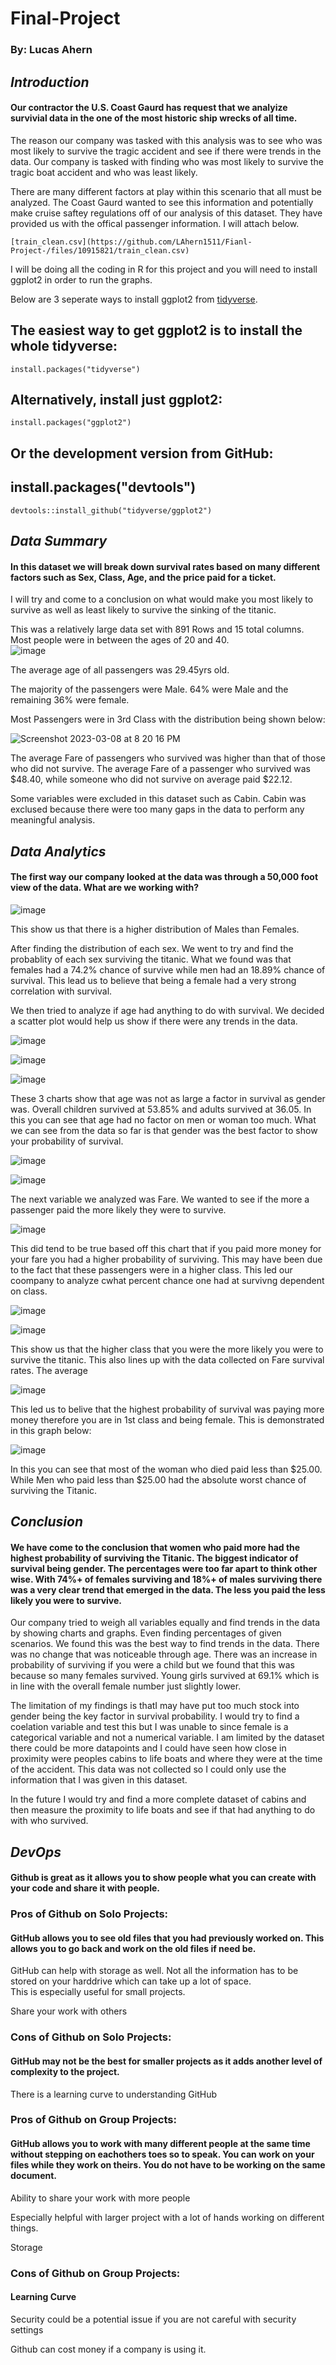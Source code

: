 # Final-Project
### By: Lucas Ahern

## _Introduction_

#### Our contractor the U.S. Coast Gaurd has request that we analyize survivial data in the one of the most historic ship wrecks of all time.
The reason our company was tasked with this analysis was to see who was most likely to survive the tragic accident and see if there were trends in the data.  Our company is tasked with finding who was most likely to survive the tragic boat accident and who was least likely.  

There are many different factors at play within this scenario that all must be analyzed.  The Coast Gaurd wanted to see this information and potentially make cruise saftey regulations off of our analysis of this dataset.  They have provided us with the offical passenger information.  I will attach below.

``` install
[train_clean.csv](https://github.com/LAhern1511/Fianl-Project-/files/10915821/train_clean.csv)
```

I will be doing all the coding in R for this project and you will need to install ggplot2 in order to run the graphs. 

Below are 3 seperate ways to install ggplot2 from [tidyverse](https://ggplot2.tidyverse.org/).

## The easiest way to get ggplot2 is to install the whole tidyverse:
``` install
install.packages("tidyverse")
```

## Alternatively, install just ggplot2:
``` install
install.packages("ggplot2")
```

## Or the development version from GitHub:
## install.packages("devtools")
``` install
devtools::install_github("tidyverse/ggplot2")
```

## _Data Summary_

#### In this dataset we will break down survival rates based on many different factors such as Sex, Class, Age, and the price paid for a ticket.
I will try and come to a conclusion on what would make you most likely to survive as well as least likely to survive the sinking of the titanic.

This was a relatively large data set with 891 Rows and 15 total columns. Most people were in between the ages of 20 and 40.   
![image](https://user-images.githubusercontent.com/125223791/223890075-352009cc-8b92-47f3-b3d3-2615fe97eff5.png)

The average age of all passengers was 29.45yrs old.

The majority of the passengers were Male.  64% were Male and the remaining 36% were female.

Most Passengers were in 3rd Class with the distribution being shown below:

![Screenshot 2023-03-08 at 8 20 16 PM](https://user-images.githubusercontent.com/125223791/223890563-650ca2db-b2e7-4a2d-bf1c-6aad4825d4cb.png)

The average Fare of passengers who survived was higher than that of those who did not survive.  The average Fare of a passenger who survived was $48.40, while someone who did not survive on average paid $22.12.

Some variables were excluded in this dataset such as Cabin.  Cabin was exclused because there were too many gaps in the data to perform any meaningful analysis.  

## _Data Analytics_

#### The first way our company looked at the data was through a 50,000 foot view of the data.  What are we working with?
![image](https://user-images.githubusercontent.com/125223791/223897238-779b604c-bdf0-4f16-a164-3c0b6a84a899.png)

This show us that there is a higher distribution of Males than Females.  

After finding the distribution of each sex.  We went to try and find the probablity of each sex surviving the titanic.  What we found was that females had a 74.2% chance of survive while men had an 18.89% chance of survival.  This lead us to believe that being a female had a very strong correlation with survival.  

We then tried to analyze if age had anything to do with survival. We decided a scatter plot would help us show if there were any trends in the data.

![image](https://user-images.githubusercontent.com/125223791/223898065-da010c6e-38f3-4916-93fe-cbc705db3ad8.png)

![image](https://user-images.githubusercontent.com/125223791/223898231-fcf87a2d-3661-4b8b-b7cb-9ee8292e38df.png)

![image](https://user-images.githubusercontent.com/125223791/223898276-8edd01ff-1697-42b9-afdb-b0d25906934b.png)

These 3 charts show that age was not as large a factor in survival as gender was. Overall children survived at 53.85% and adults survived at 36.05.  In this you can see that age had no factor on men or woman too much.  What we can see from the data so far is that gender was the best factor to show your probability of survival.

![image](https://user-images.githubusercontent.com/125223791/223899229-59b6d43a-31fd-4ed0-a1da-1ee83516e025.png)

![image](https://user-images.githubusercontent.com/125223791/223901272-5bda804c-b31e-476f-ac1d-57140611f1a0.png)


The next variable we analyzed was Fare.  We wanted to see if the more a passenger paid the more likely they were to survive.  

![image](https://user-images.githubusercontent.com/125223791/223899681-a1b1ac9b-7a1d-496f-b9e2-f3acdb2095c1.png)

This did tend to be true based off this chart that if you paid more money for your fare you had a higher probability of surviving.  This may have been due to the fact that these passengers were in a higher class.  This led our coompany to analyze cwhat percent chance one had at survivng dependent on class.

![image](https://user-images.githubusercontent.com/125223791/223900354-e1d29b7f-8b36-4f2a-a016-393f82d98aa6.png)

![image](https://user-images.githubusercontent.com/125223791/223900551-e0006fd9-2b0b-4609-90c1-05dd43e9f5b0.png)


This show us that the higher class that you were the more likely you were to survive the titanic.  This also lines up with the data collected on Fare survival rates.  The average 

![image](https://user-images.githubusercontent.com/125223791/223901762-3a39aa84-2659-46ae-b511-eda9802bd1ac.png)


This led us to belive that the highest probability of survival was paying more money therefore you are in 1st class and being female.  This is demonstrated in this graph below:

![image](https://user-images.githubusercontent.com/125223791/223902362-38498691-cb35-41b3-b7c5-20bb0688327a.png)

In this you can see that most of the woman who died paid less than $25.00.  While Men who paid less than $25.00 had the absolute worst chance of surviving the Titanic.


## _Conclusion_

#### We have come to the conclusion that women who paid more had the highest probability of surviving the Titanic.  The biggest indicator of survival being gender.  The percentages were too far apart to think other wise.  With 74%+ of females surviving and 18%+ of males surviving there was a very clear trend that emerged in the data.  The less you paid the less likely you were to survive.

Our company tried to weigh all variables equally and find trends in the data by showing charts and graphs.  Even finding percentages of given scenarios. We found this was the best way to find trends in the data.  There was no change that was noticeable through age.  There was an increase in probability of surviving if you were a child but we found that this was because so many females survived.  Young girls survived at 69.1% which is in line with the overall female number just slightly lower.  

The limitation of my findings is thatI may have put too much stock into gender being the key factor in survival probability.  I would try to find a coelation variable and test this but I was unable to since female is a categorical variable and not a numerical variable.  I am limited by the dataset there could be more datapoints and I could have seen how close in proximity were peoples cabins to life boats and where they were at the time of the accident.  This data was not collected so I could only use the information that I was given in this dataset. 

In the future I would try and find a more complete dataset of cabins and then measure the proximity to life boats and see if that had anything to do with who survived. 

## _DevOps_

#### Github is great as it allows you to show people what you can create with your code and share it with people.

### Pros of Github on Solo Projects:

####  GitHub allows you to see old files that you had previously worked on.  This allows you to go back and work on the old files if need be.  
  
   GitHub can help with storage as well. Not all the information has to be stored on your harddrive which can take up a lot of space.  
   This is especially   useful for small projects.  
   
   Share your work with others
  

### Cons of Github on Solo Projects:

#### GitHub may not be the best for smaller projects as it adds another level of complexity to the project.

   There is a learning curve to understanding GitHub

 
### Pros of Github on Group Projects:

#### GitHub allows you to work with many different people at the same time without stepping on eachothers toes so to speak.  You can work on your files while they work on theirs.  You do not have to be working on the same document.

   Ability to share your work with more people
   
   Especially helpful with larger project with a lot of hands working on different things.
   
   Storage
   

### Cons of Github on Group Projects:

#### Learning Curve

   Security could be a potential issue if you are not careful with security settings
   
   Github can cost money if a company is using it.
   
   
